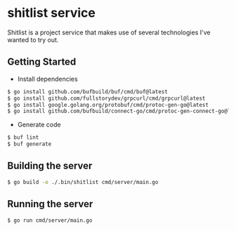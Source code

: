 # shitlist service

Shitlist is a project service that makes use of several technologies I've wanted to try out.

## Getting Started

* Install dependencies

```bash
$ go install github.com/bufbuild/buf/cmd/buf@latest
$ go install github.com/fullstorydev/grpcurl/cmd/grpcurl@latest
$ go install google.golang.org/protobuf/cmd/protoc-gen-go@latest
$ go install github.com/bufbuild/connect-go/cmd/protoc-gen-connect-go@latest
```

* Generate code

```bash
$ buf lint
$ buf generate
```

## Building the server

```bash
$ go build -o ./.bin/shitlist cmd/server/main.go
```

## Running the server

```bash
$ go run cmd/server/main.go
```